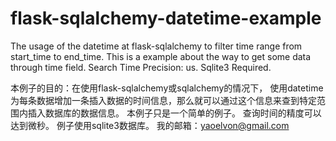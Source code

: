 # flask-sqlalchemy-datetime-example
The usage of the datetime at flask-sqlalchemy to filter time range from start_time to end_time.
This is a example about the way to get some data through time field.
Search Time Precision: us.
Sqlite3 Required.

本例子的目的：在使用flask-sqlalchemy或sqlalchemy的情况下，
使用datetime为每条数据增加一条插入数据的时间信息，那么就可以通过这个信息来查到特定范围内插入数据库的数据信息。
本例子只是一个简单的例子。
查询时间的精度可以达到微秒。
例子使用sqlite3数据库。
我的邮箱：yaoelvon@gmail.com

